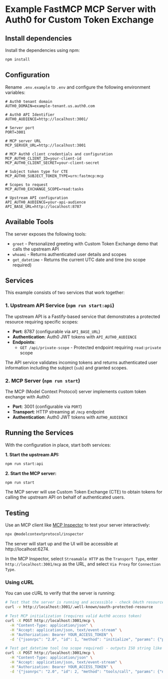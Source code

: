 # Example FastMCP MCP Server with Auth0 for Custom Token Exchange

## Install dependencies

Install the dependencies using npm:

```bash
npm install
```

## Configuration

Rename `.env.example` to `.env` and configure the following environment variables:

```
# Auth0 tenant domain
AUTH0_DOMAIN=example-tenant.us.auth0.com

# Auth0 API Identifier
AUTH0_AUDIENCE=http://localhost:3001/

# Server port
PORT=3001

# MCP server URL
MCP_SERVER_URL=http://localhost:3001

# MCP Auth0 client credentials and configuration
MCP_AUTH0_CLIENT_ID=your-client-id
MCP_AUTH0_CLIENT_SECRET=your-client-secret

# Subject token type for CTE
MCP_AUTH0_SUBJECT_TOKEN_TYPE=urn:fastmcp:mcp

# Scopes to request
MCP_AUTH0_EXCHANGE_SCOPE=read:tasks

# Upstream API configuration
API_AUTH0_AUDIENCE=your-api-audience
API_BASE_URL=http://localhost:8787
```

## Available Tools

The server exposes the following tools:

- `greet` - Personalized greeting with Custom Token Exchange demo that calls the upstream API
- `whoami` - Returns authenticated user details and scopes
- `get_datetime` - Returns the current UTC date and time (no scope required)

## Services

This example consists of two services that work together:

### 1. Upstream API Service (`npm run start:api`)

The upstream API is a Fastify-based service that demonstrates a protected resource requiring specific scopes:

- **Port**: 8787 (configurable via `API_BASE_URL`)
- **Authentication**: Auth0 JWT tokens with `API_AUTH0_AUDIENCE`
- **Endpoints**:
  - `GET /api/private-scope` - Protected endpoint requiring `read:private` scope

The API service validates incoming tokens and returns authenticated user information including the subject (`sub`) and granted scopes.

### 2. MCP Server (`npm run start`)

The MCP (Model Context Protocol) server implements custom token exchange with Auth0:

- **Port**: 3001 (configurable via `PORT`)
- **Transport**: HTTP streaming at `/mcp` endpoint
- **Authentication**: Auth0 JWT tokens with `AUTH0_AUDIENCE`

## Running the Services

With the configuration in place, start both services:

**1. Start the upstream API:**
```bash
npm run start:api
```

**2. Start the MCP server:**
```bash
npm run start
```

The MCP server will use Custom Token Exchange (CTE) to obtain tokens for calling the upstream API on behalf of authenticated users.

## Testing

Use an MCP client like [MCP Inspector](https://github.com/modelcontextprotocol/inspector) to test your server interactively:

```bash
npx @modelcontextprotocol/inspector
```

The server will start up and the UI will be accessible at http://localhost:6274.

In the MCP Inspector, select `Streamable HTTP` as the `Transport Type`, enter `http://localhost:3001/mcp` as the URL, and select `Via Proxy` for `Connection Type`.

### Using cURL

You can use cURL to verify that the server is running:

```bash
# Test that the server is running and accessible - check OAuth resource metadata
curl -v http://localhost:3001/.well-known/oauth-protected-resource

# Test MCP initialization (requires valid Auth0 access token)
curl -X POST http://localhost:3001/mcp \
  -H "Content-Type: application/json" \
  -H "Accept: application/json, text/event-stream" \
  -H "Authorization: Bearer YOUR_ACCESS_TOKEN" \
  -d '{"jsonrpc": "2.0", "id": 1, "method": "initialize", "params": {"protocolVersion": "2025-06-18", "capabilities": {}, "clientInfo": {"name": "curl-test", "version": "1.0.0"}}}'

# Test get_datetime tool (no scope required) - outputs ISO string like 2025-10-31T14:12:03.123Z
curl -X POST http://localhost:3001/mcp \
  -H "Content-Type: application/json" \
  -H "Accept: application/json, text/event-stream" \
  -H "Authorization: Bearer YOUR_ACCESS_TOKEN" \
  -d '{"jsonrpc": "2.0", "id": 2, "method": "tools/call", "params": {"name": "get_datetime", "arguments": {}}}'
```
